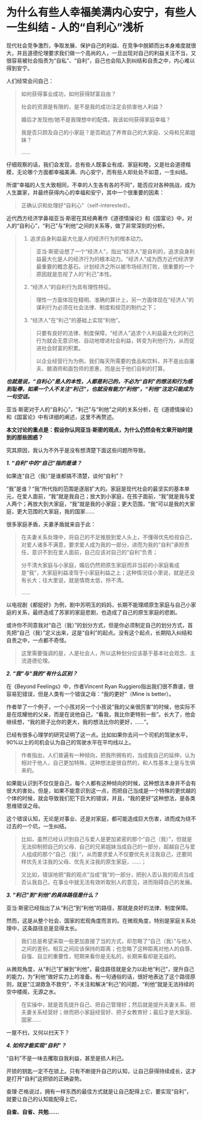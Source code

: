 # 为什么有些人幸福美满内心安宁，有些人一生纠结 - 人的“自利心”浅析

现代社会竞争激烈，争取发展、保护自己的利益、在竞争中脱颖而出本身难度就很大，并且道德伦理要求我们做一个高尚的人，一旦出现对自己的利益关注不当，又很容易被社会指责为“自私”、“自利”，自己也会陷入到纠结和自责之中，内心难以得到安宁。

人们经常会问自己：

> 如何获得事业成功，如何获得财富自由？
>
> 社会的资源是有限的，是不是我的成功注定会损害他人利益？
>
> 婚后才发现他/她不是我理想中的配偶，我该如何获得家庭幸福？
>
> 我是否只顾及自己的小家庭？是否疏远了养育自己的大家庭、父母和兄弟姐妹？
>
>……

仔细观察的话，我们会发现，总有些人既事业有成、家庭和睦，又是社会道德楷模，无论哪个方面都幸福美满、内心安宁，而有些人却处处不如意，一生纠结。

所谓“幸福的人生大致相同，不幸的人生各有各的不同”，能否应对各种挑战，成为人生赢家，并最终获得内心的幸福和安宁，其中一个很重要的因素：

> 正确认识和处理好“自利心”（self-interested）。

近代西方经济学鼻祖亚当·斯密在其经典著作《道德情操论》和《国富论》中，对人的“自利心”，“利己”与“利他”之间的关系等，做了非常深刻的分析。

> 1. 追求自身利益最大化是人的经济行为的根本动力。
>
>>亚当·斯密设想了一个“经济人”，指出“经济人”是自利的，追求自身利益最大化是人的经济行为的根本动力。“经济人”成为西方近代经济学最重要的概念基石。计划经济之所以被市场经济打败，很重要的一个原因就是忽视了人的“利己”本性。
>
> 2. “经济人”的自利行为具有理性特征。
>>
>>理性一方面体现在精明、准确的算计上，另一方面体现在“经济人”的谋利行为必须在社会法律、制度和规范的制约之下；
>
> 3. “经济人”在“利己”的基础上实现“利他”。
>>
>> 只要有良好的法律、制度保障，“经济人”追求个人利益最大化的利己行为就会无意识地、自动地增进社会利益，转变为利他行为，从而促进社会财富的积累。
>>
>>以企业经营行为为例，我们每天所需要的食品和饮料，并不是出自屠夫、酿酒师和面包师的恩惠，而是出于他们自利的打算。

***也就是说，“自利心”是人的本性，人都是利己的，不必为“自利”的想法和行为感到耻辱，如果一个人不关注“利己”，也就没有能力“利他”，“利他”注定只能成为一句空话。***

亚当·斯密对于人的“自利心”，“利己”与“利他”之间的关系分析，在《道德情操论》和《国富论》中有详细的阐述，这里不再赘述。

**本文讨论的重点是：假设你认同亚当·斯密的观点，为什么仍然会有文章开始时提到的那些困惑？**

究其原因，我认为不外乎是没有想清楚下面这些问题所导致。

***1. “自利”中的“自己”指的是谁？***

如果连“自己（我）”是谁都搞不清楚，谈何“自利”？

“我”是谁？“我”所代指的范围是逐层扩大的。家庭是现代社会的最坚实的基本单元，在爱人面前，“我”就是我自己；放大到小家庭，在孩子面前，“我”就是我与爱人两个；再放大到大家庭，“我”就是我的小家庭；更大范围，“我”可以是我的大家庭，更大范围的大家庭，我的国家……

很多家庭矛盾，夫妻矛盾就来自于此：

> 在夫妻关系处理中，将自己的不足推脱到爱人头上，不懂得优先检视自己，对爱人诸多不满意，要求爱人成为我的一部分，进而为我的“自利”承担责任，意识不到在爱人面前，自己应该对自己的“自利”负责；
>
> 分不清大家庭与小家庭，婚后仍然把原生家庭而非当前的小家庭看成是“我”，大家庭利益凌驾于小家庭利益之上；这种情况往小里说，就是还没有长大；往大里说，就是情商太低，拎不清。
>
> ……

以电视剧《都挺好》为例，剧中苏明玉的妈妈，长期不能理顺原生家庭与自己小家庭的关系，最终造成了苏家的家庭悲剧，也造成了自己的原生家庭的悲剧。

或许你不同意我对“自己（我）”的划分方式，但是你必须制定自己的划分方式，首先把“自己（我）”定义出来，这是“自利”的起点。没有这个起点，长期陷入纠结和自责之中，一点都不奇怪。

> 这里需要强调的是，人是社会人，所以这种划分应该基于基本社会观念、主流道德伦理。

***2. “我”与“我的”有什么区别？***

在《Beyond Feelings》中，作者Vincent Ryan Ruggiero指出我们很不靠谱，很容易犯错误，但是人类有一个错误之母：“我的更好”（Mine is better）。

作者举了一个例子，一个小孩对另一个小孩说“我的父亲很厉害”的时候，他实际不是在炫耀他的父亲，而是在说他自己，“看我，我比你更特别一些”。长大了，他会继续想，“我的房子比你的更大，我的想法比你的更好，……”。

已经有很多心理学的研究证明了这一点。比如如果你去问一个司机的驾驶水平，90%以上的司机会认为自己的驾驶水平在平均线以上。

> 作者指出，人们普遍有一种倾向，把我所拥有的，当成我自己的延伸，认为相对于他人，自己更加特殊，这种想法是很自然的，和人性基本上是与生俱来的。

如果能认识到不仅仅是自己，每个人都有这种倾向的时候，这种想法本身并不会有很大的害处。但是，如果不能意识到这一点，而把自己当成是一个特殊的更优越的个体的时候，就会导致我们犯下巨大的错误，并且，“我的更好”这种想法，是各类思维错误之母。

这个错误认知，无论是对事业、还是对家庭，都可能造成巨大伤害，进而成为绕不过去的一个坑，一生纠结。

> 比如，虽然已经认识到自己与爱人是更加紧密的那个“自己（我）”，但就是无法抑制把自己的父母、自己的兄弟姐妹当成自己的一部分，超越自己与爱人组成的那个“自己（我）”，从而要求爱人不仅要优先关注我自己，还要同样优先关注我的父母、优先关注我的原生家庭，……；
>
> 又比如，错误地把“我的观点”当成“我”的一部分，把别人否认我的观点当成否认我自己，在事业中就无法有效听取别人的意见，进而阻碍自己的发展。

***3. “利己”到“利他”的具体路径是什么？***

亚当·斯密已经指出了从“利己”到“利他”的路径，那就是良好的法律、制度保障。

然而，这是从整个社会、国家的宏观角度而言的。在微观角度，特别是家庭关系处理中，这条路径总是显得太长。

> 我们总是希望采取一些更加直接了当的方式，却忽略了“自己（我）”与他人之间的差别，相互之间应该保持的距离；也忽略了这种距离对他人的自尊、自强、自立的重要性，短期来看你是无私的，长期来看却是无益的。

从微观角度，从“利己”扩展到“利他”，最佳路径就是全力以赴地“利己”，提升自己的能力，为“利他”做好实力上的准备。有一句通俗的话，很好地表达了这个路径原则，就是“江湖救急不救穷”，不关注和解决“利己”的问题，“利他”就是无法持续的空中楼阁，无源之水。

> 在实操中，就是首先提升自己、把自己管理好；然后就是提升夫妻关系、把夫妻关系经营好；继而把小家庭经营好、把子女教育好；最后才是大家庭、国家……

一屋不扫，又何以扫天下？

***4. 如何才能实现“自利”？***

“自利”不是一味去攫取自我利益，甚至是损人利己。

开锁的钥匙一定不在锁上。只有不断提升自己的认知，让自己获得持续成长，这才是打开“自利”这把锁的正确姿势。

查理·芒格说过，拥有一样东西的最佳方式就是让自己配得上它，要实现“自利”，就要让自己的认知能配得上它。

**自查、自省、共勉……**
